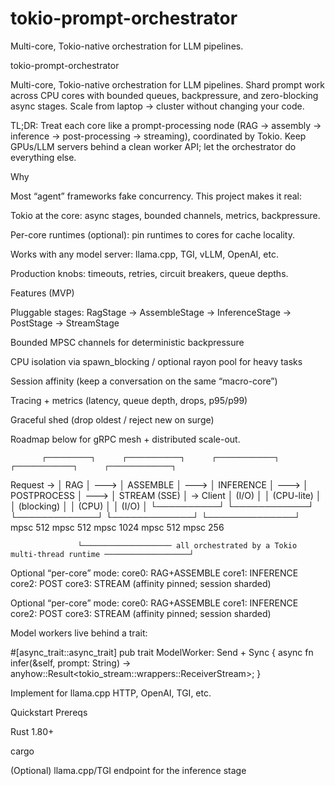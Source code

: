 # tokio-prompt-orchestrator
Multi-core, Tokio-native orchestration for LLM pipelines.

tokio-prompt-orchestrator

Multi-core, Tokio-native orchestration for LLM pipelines.
Shard prompt work across CPU cores with bounded queues, backpressure, and zero-blocking async stages. Scale from laptop → cluster without changing your code.

TL;DR: Treat each core like a prompt-processing node (RAG → assembly → inference → post-processing → streaming), coordinated by Tokio. Keep GPUs/LLM servers behind a clean worker API; let the orchestrator do everything else.

Why

Most “agent” frameworks fake concurrency. This project makes it real:

Tokio at the core: async stages, bounded channels, metrics, backpressure.

Per-core runtimes (optional): pin runtimes to cores for cache locality.

Works with any model server: llama.cpp, TGI, vLLM, OpenAI, etc.

Production knobs: timeouts, retries, circuit breakers, queue depths.

Features (MVP)

Pluggable stages: RagStage → AssembleStage → InferenceStage → PostStage → StreamStage

Bounded MPSC channels for deterministic backpressure

CPU isolation via spawn_blocking / optional rayon pool for heavy tasks

Session affinity (keep a conversation on the same “macro-core”)

Tracing + metrics (latency, queue depth, drops, p95/p99)

Graceful shed (drop oldest / reject new on surge)

Roadmap below for gRPC mesh + distributed scale-out.

           ┌──────────┐      ┌────────────┐      ┌─────────────┐      ┌─────────────┐      ┌──────────────┐
Request →  │ RAG      │ ---> │ ASSEMBLE   │ ---> │ INFERENCE   │ ---> │ POSTPROCESS │ ---> │ STREAM (SSE) │ → Client
           │ (I/O)    │      │ (CPU-lite) │      │ (blocking)  │      │ (CPU)       │      │ (I/O)        │
           └──────────┘      └────────────┘      └─────────────┘      └─────────────┘      └──────────────┘
              mpsc 512            mpsc 512            mpsc 1024            mpsc 512             mpsc 256

                   └──────────────────── all orchestrated by a Tokio multi-thread runtime ───────────────────┘

Optional “per-core” mode:
  core0: RAG+ASSEMBLE   core1: INFERENCE   core2: POST   core3: STREAM  (affinity pinned; session sharded)


Optional “per-core” mode:
  core0: RAG+ASSEMBLE   core1: INFERENCE   core2: POST   core3: STREAM  (affinity pinned; session sharded)


Model workers live behind a trait:

#[async_trait::async_trait]
pub trait ModelWorker: Send + Sync {
    async fn infer(&self, prompt: String) -> anyhow::Result<tokio_stream::wrappers::ReceiverStream<String>>;
}


Implement for llama.cpp HTTP, OpenAI, TGI, etc.

Quickstart
Prereqs

Rust 1.80+

cargo

(Optional) llama.cpp/TGI endpoint for the inference stage
